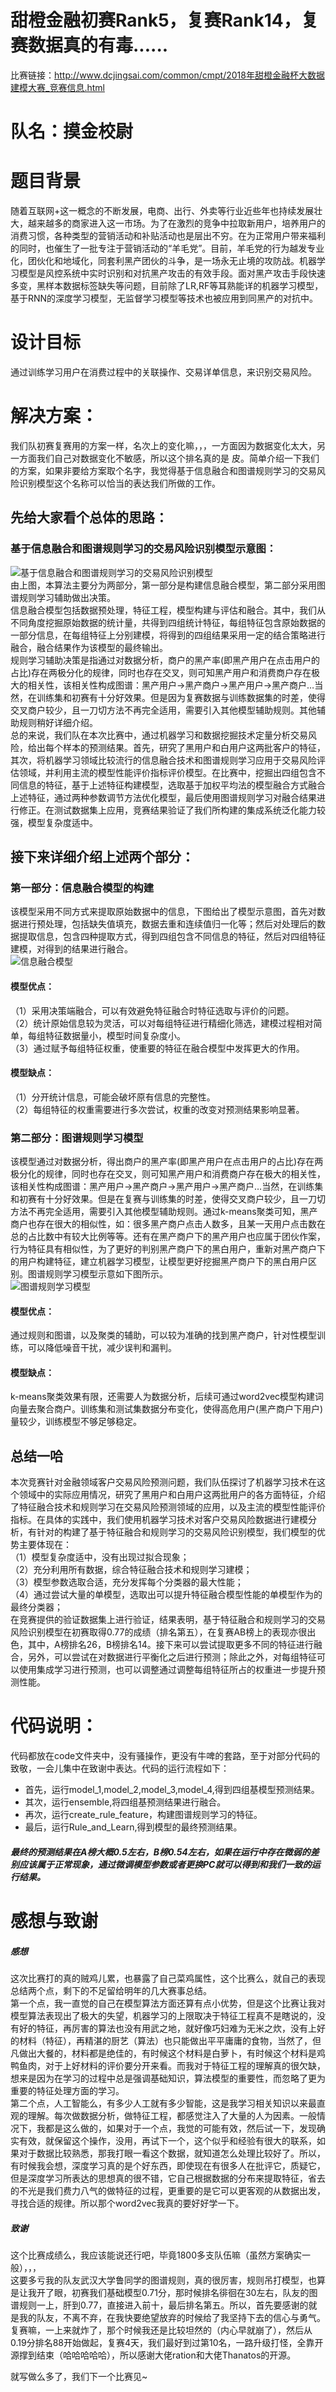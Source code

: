 # 甜橙金融初赛Rank5，复赛Rank14，复赛数据真的有毒......  
比赛链接：http://www.dcjingsai.com/common/cmpt/2018年甜橙金融杯大数据建模大赛_竞赛信息.html  
# 队名：摸金校尉
# 题目背景  
随着互联网+这一概念的不断发展，电商、出行、外卖等行业近些年也持续发展壮大，越来越多的商家进入这一市场。为了在激烈的竞争中拉取新用户，培养用户的消费习惯，各种类型的营销活动和补贴活动也是层出不穷。在为正常用户带来福利的同时，也催生了一批专注于营销活动的“羊毛党”。目前，羊毛党的行为越发专业化，团伙化和地域化，同套利黑产团伙的斗争，是一场永无止境的攻防战。机器学习模型是风控系统中实时识别和对抗黑产攻击的有效手段。面对黑产攻击手段快速多变，黑样本数据标签缺失等问题，目前除了LR,RF等耳熟能详的机器学习模型，基于RNN的深度学习模型，无监督学习模型等技术也被应用到同黑产的对抗中。  
# 设计目标  
通过训练学习用户在消费过程中的关联操作、交易详单信息，来识别交易风险。  
# 解决方案：  
我们队初赛复赛用的方案一样，名次上的变化嘛，，，一方面因为数据变化太大，另一方面我们自己对数据变化不敏感，所以这个排名真的是 皮。简单介绍一下我们的方案，如果非要给方案取个名字，我觉得基于信息融合和图谱规则学习的交易风险识别模型这个名称可以恰当的表达我们所做的工作。  
  
## 先给大家看个总体的思路：
### 基于信息融合和图谱规则学习的交易风险识别模型示意图：
![基于信息融合和图谱规则学习的交易风险识别模型](https://github.com/CuiNing6/2018-TianCheng/blob/master/img/1.png)  
由上图，本算法主要分为两部分，第一部分是构建信息融合模型，第二部分采用图谱规则学习辅助做出决策。  
信息融合模型包括数据预处理，特征工程，模型构建与评估和融合。其中，我们从不同角度挖掘原始数据的统计量，共得到四组统计特征，每组特征包含原始数据的一部分信息，在每组特征上分别建模，将得到的四组结果采用一定的结合策略进行融合，融合结果作为该模型的最终输出。  
规则学习辅助决策是指通过对数据分析，商户的黑产率(即黑产用户在点击用户的占比)存在两极分化的规律，同时也存在交叉，则可知黑产用户和消费商户存在极大的相关性，该相关性构成图谱：黑产用户->黑产商户->黑产用户->黑产商户…当然，在训练集和初赛有十分好效果。但是因为复赛数据与训练数据集的时差，使得交叉商户较少，且一刀切方法不再完全适用，需要引入其他模型辅助规则。其他辅助规则稍好详细介绍。  
总的来说，我们队在本次比赛中，通过机器学习和数据挖掘技术定量分析交易风险，给出每个样本的预测结果。首先，研究了黑用户和白用户这两批客户的特征，其次，将机器学习领域比较流行的信息融合技术和图谱规则学习应用于交易风险评估领域，并利用主流的模型性能评价指标评价模型。在比赛中，挖掘出四组包含不同信息的特征，基于上述特征构建模型，选取基于加权平均法的模型融合方式融合上述特征，通过两种参数调节方法优化模型，最后使用图谱规则学习对融合结果进行修正。在测试数据集上应用，竞赛结果验证了我们所构建的集成系统泛化能力较强，模型复杂度适中。  
  
## 接下来详细介绍上述两个部分：
### 第一部分：信息融合模型的构建  
该模型采用不同方式来提取原始数据中的信息，下图给出了模型示意图，首先对数据进行预处理，包括缺失值填充，数据去重和连续值归一化等；然后对处理后的数据提取信息，包含四种提取方式，得到四组包含不同信息的特征，然后对四组特征建模，对得到的结果进行融合。  
![信息融合模型](https://github.com/CuiNing6/2018-TianCheng/blob/master/img/2.png)  
#### 模型优点：  
（1）采用决策端融合，可以有效避免特征融合时特征选取与评价的问题。  
（2）统计原始信息较为灵活，可以对每组特征进行精细化筛选，建模过程相对简单，每组特征数据量小，模型时间复杂度小。  
（3）通过赋予每组特征权重，使重要的特征在融合模型中发挥更大的作用。  
#### 模型缺点：  
（1）分开统计信息，可能会破坏原有信息的完整性。  
（2）每组特征的权重需要进行多次尝试，权重的改变对预测结果影响显著。  
### 第二部分：图谱规则学习模型  
该模型通过对数据分析，得出商户的黑产率(即黑产用户在点击用户的占比)存在两极分化的规律，同时也存在交叉，则可知黑产用户和消费商户存在极大的相关性，该相关性构成图谱：黑产用户->黑产商户->黑产用户->黑产商户…当然，在训练集和初赛有十分好效果。但是在复赛与训练集的时差，使得交叉商户较少，且一刀切方法不再完全适用，需要引入其他模型辅助规则。通过k-means聚类可知，黑产商户也存在很大的相似性，如：很多黑产商户点击人数多，且某一天用户点击数在总的占比数中有较大比例等等。还有在黑产商户下的黑产用户也应属于团伙作案，行为特征具有相似性，为了更好的判别黑产商户下的黑白用户，重新对黑产商户下的用户构建特征，建立机器学习模型，让模型更好挖掘黑产商户下的黑白用户区别。图谱规则学习模型示意如下图所示。  
![图谱规则学习模型](https://github.com/CuiNing6/2018-TianCheng/blob/master/img/3.png)  
#### 模型优点：  
通过规则和图谱，以及聚类的辅助，可以较为准确的找到黑产商户，针对性模型训练，可以降低噪音干扰，减少误判和漏判。  
#### 模型缺点：
k-means聚类效果有限，还需要人为数据分析，后续可通过word2vec模型构建词向量去聚合商户。训练集和测试集数据分布变化，使得高危用户(黑产商户下用户)量较少，训练模型不够足够稳定。
## 总结一哈  
本次竞赛针对金融领域客户交易风险预测问题，我们队伍探讨了机器学习技术在这个领域中的实际应用情况，研究了黑用户和白用户这两批用户的各方面特征，介绍了特征融合技术和规则学习在交易风险预测领域的应用，以及主流的模型性能评价指标。在具体的实践中，我们使用机器学习技术对客户交易风险数据进行建模分析，有针对的构建了基于特征融合和规则学习的交易风险识别模型，我们模型的优势主要体现在：  
（1）模型复杂度适中，没有出现过拟合现象；  
（2）充分利用所有数据，综合特征融合技术和规则学习建模；  
（3）模型参数选取合适，充分发挥每个分类器的最大性能；  
（4）通过尝试大量的单模型，选取出可以提升特征融合模型性能的单模型作为的最终分类器；  
在竞赛提供的验证数据集上进行验证，结果表明，基于特征融合和规则学习的交易风险识别模型在初赛取得0.77的成绩（排名第五），在复赛AB榜上的表现亦很出色，其中，A榜排名26，B榜排名14。接下来可以尝试提取更多不同的特征进行融合，另外，可以尝试在对数据进行平衡化之后进行预测；除此之外，对每组特征可以使用集成学习进行预测，也可以调整通过调整每组特征所占的权重进一步提升预测性能。  

# 代码说明： 
代码都放在code文件夹中，没有骚操作，更没有牛啤的套路，至于对部分代码的致敬，一会儿集中在致谢中表达。代码的运行流程如下：  
* 首先，运行model_1,model_2,model_3,model_4,得到四组基模型预测结果。
* 其次，运行ensemble,将四组基预测结果进行融合。
* 再次，运行create_rule_feature，构建图谱规则学习的特征。
* 最后，运行Rule_and_Learn,得到模型的最终预测结果。

##### 最终的预测结果在A榜大概0.5左右，B榜0.54左右，如果在运行中存在微弱的差别应该属于正常现象，通过微调模型参数或者更换PC就可以得到和我们一致的运行结果。  

# 感想与致谢  
##### 感想  
这次比赛打的真的贼鸡儿累，也暴露了自己菜鸡属性，这个比赛么，就自己的表现总结两个点，剩下的不足留给明年的几大赛事总结。  
第一个点，我一直觉的自己在模型算法方面还算有点小优势，但是这个比赛让我对模型算法表现出了极大的失望，机器学习的上限取决于特征工程真不是瞎说的，没有好的特征，再厉害的算法也没有用武之地，就好像巧妇难为无米之炊，没有上好的材料（特征），再精湛的厨艺（算法）也只能做出平平庸庸的食物，当然了，但凡做出大餐的，材料都是绝佳的，有时候这个材料是白萝卜，有时候这个材料是鸡鸭鱼肉，对于上好材料的评价要分开来看。而我对于特征工程的理解真的很欠缺，想来是因为在学习的过程中总是强调基础知识，算法模型的重要性，而忽略了更为重要的特征处理方面的学习。  
第二个点，人工智能么，有多少人工就有多少智能，这是我学习相关知识以来最直观的理解。每次做数据分析，做特征工程，都感觉注入了大量的人为因素。一般情况下，我都是这么做的，如果对于一个点，我觉的可能有效，然后试一下，发现确实有效，就保留这个操作，没用，再试下一个，这个似乎和经验有很大的联系，如果对于数据比较熟悉，那我打眼一看这个数据，就知道怎么处理比较好了。所以，有时候我会想，深度学习真的是个好东西，即使现在有很多人在批评它，质疑它，但是深度学习所表达的思想真的很不错，它自己根据数据的分布来提取特征，省去的不光是我们费力八气的做特征的过程，更重要的是它可以更客观的从数据出发，寻找合适的规律。所以那个word2vec我真的要好好学一下。  
##### 致谢  
这个比赛成绩么，我应该能说还行吧，毕竟1800多支队伍嘛（虽然方案确实一般），，，  
这要多亏我的队友武汉大学鲁同学的图谱规则，真的很厉害，规则吊打模型，也算是让我开了眼，初赛我们基础模型0.71分，那时候排名徘徊在30左右，队友的图谱规则一上，肝到0.77，直接进入前十，最后排名第五。所以，首先要感谢的就是我的队友，不离不弃，在我快要绝望放弃的时候给了我坚持下去的信心与勇气。  
复赛嘛，一上来就炸了，那个时候我还是比较坦然的（内心早就崩了），然后从0.19分排名88开始做起，复赛4天，我们最好到过第10名，一路升级打怪，全靠开源撑到结束（哈哈哈哈哈），所以感谢大佬ration和大佬Thanatos的开源。  
  
就写做么多了，我们下一个比赛见~










